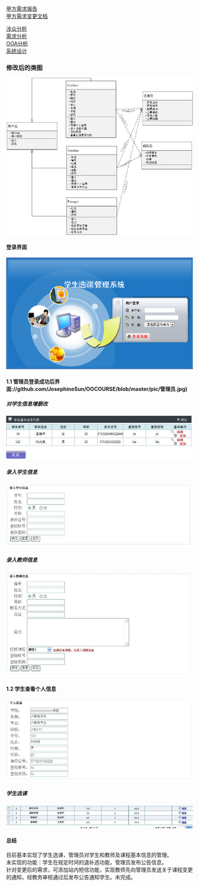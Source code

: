 [甲方需求报告](https://github.com/Erutan-pku/oo/blob/master/课程管理系统需求报告.md)<br>
[甲方需求变更文档](https://github.com/Erutan-pku/oo/blob/master/课程管理系统需求变更.md)<br>

[涉众分析](https://github.com/JosephineSun/OOCOURSE/blob/master/homework3/%E6%B6%89%E4%BC%97%E5%88%86%E6%9E%90.md)<br>
[需求分析](https://github.com/JosephineSun/OOCOURSE/blob/master/homework4/%E9%9C%80%E6%B1%82%E5%88%86%E6%9E%90.md)<br>
[OOA分析](https://github.com/JosephineSun/OOCOURSE/blob/master/homework5/OOA分析.md)<br>
[系统设计](https://github.com/JosephineSun/OOCOURSE/blob/master/homework6/系统设计.md)<br>
### 修改后的类图 ###
![image](https://github.com/JosephineSun/OOCOURSE/blob/master/pic/类图修改.jpg)
#### 登录界面
![image](https://github.com/JosephineSun/OOCOURSE/blob/master/pic/登录.png)
#### 1.1 管理员登录成功后界面://github.com/JosephineSun/OOCOURSE/blob/master/pic/管理员.jpg)
##### 对学生信息增删改
![image](https://github.com/JosephineSun/OOCOURSE/blob/master/pic/管理员3.jpg)
##### 录入学生信息
![image](https://github.com/JosephineSun/OOCOURSE/blob/master/pic/录入学生.jpg)
##### 录入教师信息
![image](https://github.com/JosephineSun/OOCOURSE/blob/master/pic/%E5%BD%95%E5%85%A5%E6%95%99%E5%B8%88.jpg)
#### 1.2 学生查看个人信息
![image](https://github.com/JosephineSun/OOCOURSE/blob/master/pic/学生个人信息管理.jpg)
##### 学生选课
![image](https://github.com/JosephineSun/OOCOURSE/blob/master/pic/2.jpg)
#### 总结
目前基本实现了学生选课，管理员对学生和教师及课程基本信息的管理。<br>
未实现的功能：学生在规定时间的退补选功能，管理员发布公告信息。<br>
针对变更后的需求，可添加站内短信功能，实现教师先向管理员发送关于课程变更的通知，经教务审核通过后发布公告通知学生。未完成。<br>
